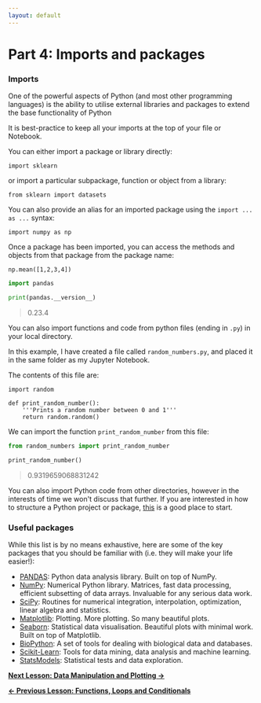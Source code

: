 ```yaml
---
layout: default
---
```

# Part 4: Imports and packages

### Imports

One of the powerful aspects of Python (and most other programming languages) is the ability to utilise external libraries and packages to extend the base functionality of Python

It is best-practice to keep all your imports at the top of your file or Notebook.

You can either import a package or library directly:

`import sklearn`

or import a particular subpackage, function or object from a library:

`from sklearn import datasets`

You can also provide an alias for an imported package using the `import ... as ...` syntax:

`import numpy as np`

Once a package has been imported, you can access the methods and objects from that package from the package name:

`np.mean([1,2,3,4])`


```python
import pandas

print(pandas.__version__)
```

>    0.23.4


You can also import functions and code from python files (ending in `.py`) in your local directory.

In this example, I have created a file called `random_numbers.py`, and placed it in the same folder as my Jupyter Notebook.

The contents of this file are:

```
import random

def print_random_number():
    '''Prints a random number between 0 and 1'''
    return random.random()
```

We can import the function `print_random_number` from this file:


```python
from random_numbers import print_random_number

print_random_number()
```




>    0.9319659068831242



You can also import Python code from other directories, however in the interests of time we won't discuss that further. If you are interested in how to structure a Python project or package, [this](https://docs.python.org/3/tutorial/modules.html#packages) is a good place to start.

### Useful packages

While this list is by no means exhaustive, here are some of the key packages that you should be familiar with (i.e. they will make your life easier!):

- [PANDAS](https://pandas.pydata.org/): Python data analysis library. Built on top of NumPy.
- [NumPy](https://numpy.org/): Numerical Python library. Matrices, fast data processing, efficient subsetting of data arrays. Invaluable for any serious data work.
- [SciPy](https://scipy.org/scipylib/): Routines for numerical integration, interpolation, optimization, linear algebra and statistics.
- [Matplotlib](https://matplotlib.org/): Plotting. More plotting. So many beautiful plots.
- [Seaborn](https://seaborn.pydata.org/): Statistical data visualisation. Beautiful plots with minimal work. Built on top of Matplotlib.
- [BioPython](https://biopython.org/): A set of tools for dealing with biological data and databases.
- [Scikit-Learn](https://scikit-learn.org/stable/): Tools for data mining, data analysis and machine learning.
- [StatsModels](https://www.statsmodels.org): Statistical tests and data exploration.

[**Next Lesson: Data Manipulation and Plotting &#8594;**](https://andrewguy.github.io/training/workshops/Intro_to_Python/lessons/05_data-manipulation-and-plotting)


[**&#8592; Previous Lesson: Functions, Loops and Conditionals**](https://andrewguy.github.io/training/workshops/Intro_to_Python/lessons/03_functions-loops-and-conditionals)

